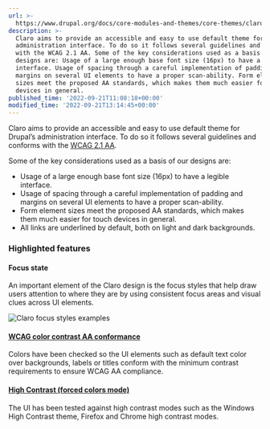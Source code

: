 ```yaml
---
url: >-
  https://www.drupal.org/docs/core-modules-and-themes/core-themes/claro-theme/accessibility
description: >-
  Claro aims to provide an accessible and easy to use default theme for Drupal’s
  administration interface. To do so it follows several guidelines and conforms
  with the WCAG 2.1 AA. Some of the key considerations used as a basis of our
  designs are: Usage of a large enough base font size (16px) to have a legible
  interface. Usage of spacing through a careful implementation of padding and
  margins on several UI elements to have a proper scan-ability. Form element
  sizes meet the proposed AA standards, which makes them much easier for touch
  devices in general.
published_time: '2022-09-21T11:08:18+00:00'
modified_time: '2022-09-21T13:14:45+00:00'
---
```

Claro aims to provide an accessible and easy to use default theme for Drupal’s administration interface. To do so it follows several guidelines and conforms with the [WCAG 2.1 AA](https://www.w3.org/WAI/WCAG21/Understanding/).

Some of the key considerations used as a basis of our designs are:

* Usage of a large enough base font size (16px) to have a legible interface.
* Usage of spacing through a careful implementation of padding and margins on several UI elements to have a proper scan-ability.
* Form element sizes meet the proposed AA standards, which makes them much easier for touch devices in general.
* All links are underlined by default, both on light and dark backgrounds.

### Highlighted features

#### Focus state

An important element of the Claro design is the focus styles that help draw users attention to where they are by using consistent focus areas and visual clues across UI elements.

![Claro focus styles examples](https://www.drupal.org/files/focus-styles_0.png)

#### [WCAG color contrast AA conformance](https://www.drupal.org/project/drupal/issues/3088562)

Colors have been checked so the UI elements such as default text color over backgrounds, labels or titles conform with the minimum contrast requirements to ensure WCAG AA compliance.

#### [High Contrast (forced colors mode)](https://www.drupal.org/project/drupal/issues/3080100)

The UI has been tested against high contrast modes such as the Windows High Contrast theme, Firefox and Chrome high contrast modes.